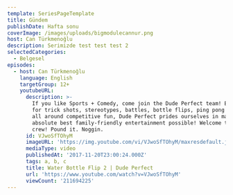 ```yaml
---
template: SeriesPageTemplate
title: Gündem
publishDate: Hafta sonu
coverImage: /images/uploads/bigmodulecannur.png
host: Can Türkmenoğlu
description: Serimizde test test test 2
selectedCategories:
  - Belgesel
episodes:
  - host: Can Türkmenoğlu
    language: English
    targetGroup: 12+
    youtubeURL:
      description: >-
        If you like Sports + Comedy, come join the Dude Perfect team! Best known
        for trick shots, stereotypes, battles, bottle flips, ping pong shots and
        all around competitive fun, Dude Perfect prides ourselves in making the
        absolute best family-friendly entertainment possible! Welcome to the
        crew! Pound it. Noggin.
      id: VJwoSfTOhyM
      imageURL: 'https://img.youtube.com/vi/VJwoSfTOhyM/maxresdefault.jpg'
      mediaType: video
      publishedAt: '2017-11-20T23:00:24.000Z'
      tags: a, b, c
      title: Water Bottle Flip 2 | Dude Perfect
      url: 'https://www.youtube.com/watch?v=VJwoSfTOhyM'
      viewCount: '211694225'
---
```


